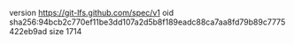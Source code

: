 version https://git-lfs.github.com/spec/v1
oid sha256:94bcb2c770ef11be3dd107a2d5b8f189eadc88ca7aa8fd79b89c7775422eb9ad
size 1714
